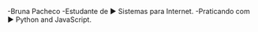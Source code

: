 -Bruna Pacheco
-Estudante de ► Sistemas para Internet.
-Praticando com ► Python and JavaScript.



<!---
BrunaPacheco/BrunaPacheco is a ✨ special ✨ repository because its `README.md` (this file) appears on your GitHub profile.
You can click the Preview link to take a look at your changes.
--->
